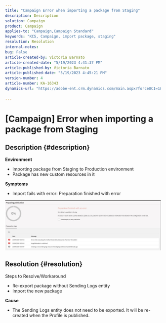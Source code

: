 ```yaml
---
title: "Campaign Error when importing a package from Staging"
description: Description
solution: Campaign
product: Campaign
applies-to: "Campaign,Campaign Standard"
keywords: "KCS, Campaign, import package, staging"
resolution: Resolution
internal-notes: 
bug: False
article-created-by: Victoria Barnato
article-created-date: "5/19/2023 4:41:37 PM"
article-published-by: Victoria Barnato
article-published-date: "5/19/2023 4:45:21 PM"
version-number: 4
article-number: KA-16343
dynamics-url: "https://adobe-ent.crm.dynamics.com/main.aspx?forceUCI=1&pagetype=entityrecord&etn=knowledgearticle&id=3a456c02-64f6-ed11-8848-6045bd0065b6"

---
```

# [Campaign] Error when importing a package from Staging

## Description {#description}

<b>Environment</b>
- Importing package from Staging to Production environment
- Package has new custom resources in it

<b>Symptoms</b>
- Import fails with error: Preparation finished with error


![](assets/___3b456c02-64f6-ed11-8848-6045bd0065b6___.jpeg)




## Resolution {#resolution}

Steps to Resolve/Workaround
- Re-export package without Sending Logs entity
- Import the new package

<b>Cause</b>
- The Sending Logs entity does not need to be exported. It will be re-created when the Profile is published.



